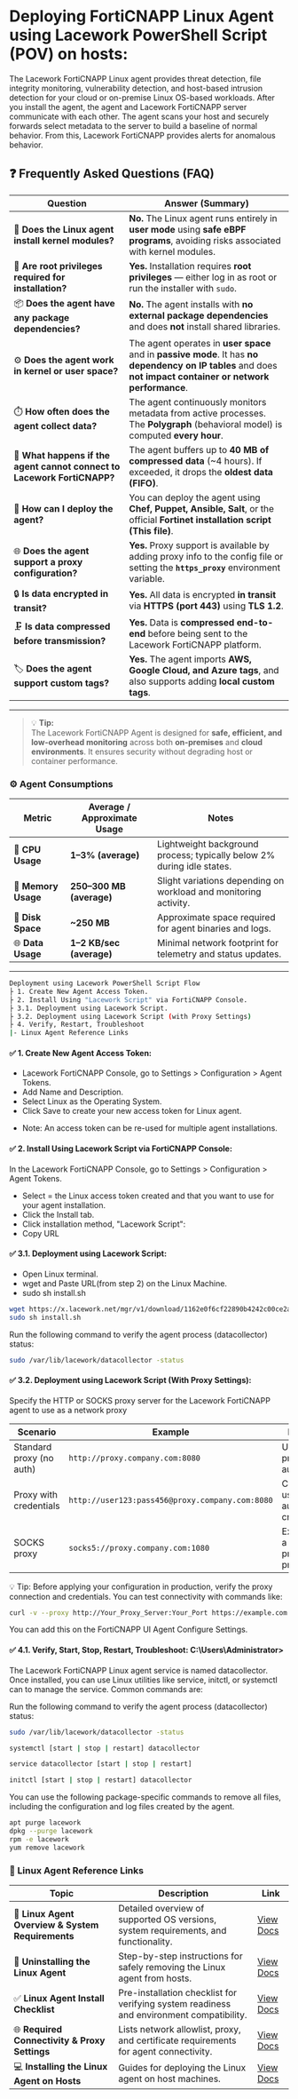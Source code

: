 # Deploying FortiCNAPP Linux Agent using Lacework PowerShell Script (POV) on hosts:

The Lacework FortiCNAPP Linux agent provides threat detection, file integrity monitoring, vulnerability detection, and host-based intrusion detection for your cloud or on-premise Linux OS-based workloads.
After you install the agent, the agent and Lacework FortiCNAPP server communicate with each other. The agent scans your host and securely forwards select metadata to the server to build a baseline of normal behavior. From this, Lacework FortiCNAPP provides alerts for anomalous behavior.

## ❓ Frequently Asked Questions (FAQ)

| **Question** | **Answer (Summary)** |
|---------------|----------------------|
| 🧩 **Does the Linux agent install kernel modules?** | **No.** The Linux agent runs entirely in **user mode** using **safe eBPF programs**, avoiding risks associated with kernel modules. |
| 🔐 **Are root privileges required for installation?** | **Yes.** Installation requires **root privileges** — either log in as root or run the installer with `sudo`. |
| 📦 **Does the agent have any package dependencies?** | **No.** The agent installs with **no external package dependencies** and does **not** install shared libraries. |
| ⚙️ **Does the agent work in kernel or user space?** | The agent operates in **user space** and in **passive mode**. It has **no dependency on IP tables** and does **not impact container or network performance**. |
| ⏱️ **How often does the agent collect data?** | The agent continuously monitors metadata from active processes. The **Polygraph** (behavioral model) is computed **every hour**. |
| 💾 **What happens if the agent cannot connect to Lacework FortiCNAPP?** | The agent buffers up to **40 MB of compressed data** (~4 hours). If exceeded, it drops the **oldest data (FIFO)**. |
| 🚀 **How can I deploy the agent?** | You can deploy the agent using **Chef, Puppet, Ansible, Salt**, or the official **Fortinet installation script (This file)**. |
| 🌐 **Does the agent support a proxy configuration?** | **Yes.** Proxy support is available by adding proxy info to the config file or setting the **`https_proxy`** environment variable. |
| 🔒 **Is data encrypted in transit?** | **Yes.** All data is encrypted **in transit** via **HTTPS (port 443)** using **TLS 1.2**. |
| 🗜️ **Is data compressed before transmission?** | **Yes.** Data is **compressed end-to-end** before being sent to the Lacework FortiCNAPP platform. |
| 🏷️ **Does the agent support custom tags?** | **Yes.** The agent imports **AWS, Google Cloud, and Azure tags**, and also supports adding **local custom tags**. |

---

> 💡 **Tip:**  
> The Lacework FortiCNAPP Agent is designed for **safe, efficient, and low-overhead monitoring** across both **on-premises** and **cloud environments**. It ensures security without degrading host or container performance.


### ⚙️ Agent Consumptions

| **Metric** | **Average / Approximate Usage** | **Notes** |
|-------------|---------------------------------|------------|
| 🧠 **CPU Usage** | **1–3% (average)** | Lightweight background process; typically below 2% during idle states. |
| 💾 **Memory Usage** | **250–300 MB (average)** | Slight variations depending on workload and monitoring activity. |
| 📂 **Disk Space** | **~250 MB** | Approximate space required for agent binaries and logs. |
| 🌐 **Data Usage** | **1–2 KB/sec (average)** | Minimal network footprint for telemetry and status updates. |

---
```bash
Deployment using Lacework PowerShell Script Flow
├ 1. Create New Agent Access Token. 
├ 2. Install Using "Lacework Script" via FortiCNAPP Console.
├ 3.1. Deployment using Lacework Script.
├ 3.2. Deployment using Lacework Script (with Proxy Settings)
├ 4. Verify, Restart, Troubleshoot
|- Linux Agent Reference Links
```
#### ✅ 1. Create New Agent Access Token:

- Lacework FortiCNAPP Console, go to Settings > Configuration > Agent Tokens.
- Add Name and Description.
- Select Linux as the Operating System.
- Click Save to create your new access token for Linux agent.
  
* Note: An access token can be re-used for multiple agent installations.

#### ✅ 2. Install Using Lacework Script via FortiCNAPP Console:
 In the Lacework FortiCNAPP Console, go to Settings > Configuration > Agent Tokens.
- Select = the Linux access token created and that you want to use for your agent installation.
- Click the Install tab.
- Click  installation method, "Lacework Script":
- Copy URL
  
#### ✅ 3.1. Deployment using Lacework Script:

 -  Open Linux terminal.
 -  wget and Paste URL(from step 2) on the Linux Machine.
 -  sudo sh install.sh

```bash
wget https://x.lacework.net/mgr/v1/download/1162e0f6cf22890b4242c00ce2a725c11341136575d77e23c1311566/install.sh
sudo sh install.sh
```
Run the following command to verify the agent process (datacollector) status:
```bash
sudo /var/lib/lacework/datacollector -status
```

#### ✅ 3.2. Deployment using Lacework Script (With Proxy Settings):
Specify the HTTP or SOCKS proxy server for the Lacework FortiCNAPP agent to use as a network proxy 

| **Scenario**             | **Example**                                     | **Description**                            |
| ------------------------ | ----------------------------------------------- | ------------------------------------------ |
| Standard proxy (no auth) | `http://proxy.company.com:8080`                 | Uses a basic proxy without authentication. |
| Proxy with credentials   | `http://user123:pass456@proxy.company.com:8080` | Connects using authentication credentials. |
| SOCKS proxy              | `socks5://proxy.company.com:1080`               | Example using a SOCKS5 proxy protocol.     |

💡 Tip:
Before applying your configuration in production, verify the proxy connection and credentials.
You can test connectivity with commands like:

```bash
curl -v --proxy http://Your_Proxy_Server:Your_Port https://example.com
```

You can add this on the FortiCNAPP UI Agent Configure Settings.

#### ✅ 4.1. Verify, Start, Stop, Restart, Troubleshoot: C:\Users\Administrator>

The Lacework FortiCNAPP Linux agent service is named datacollector. Once installed, you can use Linux utilities like service, initctl, or systemctl can to manage the service. Common commands are:  

Run the following command to verify the agent process (datacollector) status:
```bash
sudo /var/lib/lacework/datacollector -status
```
```bash
systemctl [start | stop | restart] datacollector
```
```bash
service datacollector [start | stop | restart]
```
```bash
initctl [start | stop | restart] datacollector
```

You can use the following package-specific commands to remove all files, including the configuration and log files created by the agent.  
```bash
apt purge lacework
dpkg --purge lacework
rpm -e lacework
yum remove lacework
```


### 🐧 Linux Agent Reference Links

| **Topic** | **Description** | **Link** |
|------------|-----------------|----------|
| 🧠 **Linux Agent Overview & System Requirements** | Detailed overview of supported OS versions, system requirements, and functionality. | [View Docs](https://docs.fortinet.com/document/forticnapp/latest/administration-guide/698784/linux-agent-overview-and-system-requirements) |
| 🧹 **Uninstalling the Linux Agent** | Step-by-step instructions for safely removing the Linux agent from hosts. | [View Docs](https://docs.fortinet.com/document/forticnapp/latest/administration-guide/981809/uninstall-the-linux-agent) |
| ✅ **Linux Agent Install Checklist** | Pre-installation checklist for verifying system readiness and environment compatibility. | [View Docs](https://docs.fortinet.com/document/forticnapp/latest/administration-guide/376786/linux-agent-install-checklist) |
| 🌐 **Required Connectivity & Proxy Settings** | Lists network allowlist, proxy, and certificate requirements for agent connectivity. | [View Docs](https://docs.fortinet.com/document/forticnapp/latest/administration-guide/59862/required-connectivity-proxies-and-certificates-for-agents) |
| 💻 **Installing the Linux Agent on Hosts** | Guides for deploying the Linux agent on host machines. | [View Docs](https://docs.fortinet.com/document/forticnapp/latest/administration-guide/001333/install-on-hosts) |


